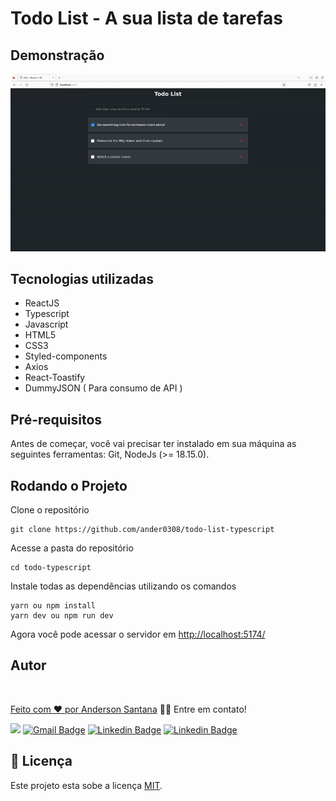 # Todo List - A sua lista de tarefas

## Demonstração

![](todoList.gif)

## Tecnologias utilizadas

-   ReactJS
-   Typescript
-   Javascript
-   HTML5
-   CSS3
-   Styled-components
-   Axios
-   React-Toastify
-   DummyJSON ( Para consumo de API )

## Pré-requisitos

Antes de começar, você vai precisar ter instalado em sua máquina as seguintes ferramentas: Git, NodeJs (>= 18.15.0).

## Rodando o Projeto

Clone o repositório

    git clone https://github.com/ander0308/todo-list-typescript

Acesse a pasta do repositório

    cd todo-typescript

Instale todas as dependências utilizando os comandos

    yarn ou npm install
    yarn dev ou npm run dev


Agora você pode acessar o servidor em [http://localhost:5174/](http://localhost:5174/)

## Autor

<a href="https://ander0308.github.io/">
 <img style="border-radius: 50%;" src="https://avatars.githubusercontent.com/u/56742370?v=4" width="100px;" alt=""/>
 <br />

Feito com ❤️ por <a href="https://ander0308.github.io/" title="Anderson Santana">Anderson Santana</a> 👋🏽 Entre em contato!

[![](https://img.shields.io/badge/WhatsApp-25D366?style=for-the-badge&logo=whatsapp&logoColor=white&link=https://wa.me/5511982844892)](https://wa.me/5511965280345) [![Gmail Badge](https://img.shields.io/badge/Gmail-D14836?style=for-the-badge&logo=gmail&logoColor=white&link=mailtoander0308@gmail.com)](mailto:ander0308@gmail.com) [![Linkedin Badge](https://img.shields.io/badge/LinkedIn-0077B5?style=for-the-badge&logo=linkedin&logoColor=white&link=https://www.linkedin.com/in/anderson-santana3//)](https://www.linkedin.com/in/anderson-santana3/) [![Linkedin Badge](https://img.shields.io/badge/Instagram-E4405F?style=for-the-badge&logo=instagram&logoColor=white&link=https://www.instagram.com/and_santana3/)](https://www.instagram.com/and_santana3/)

## 📝 Licença

Este projeto esta sobe a licença [MIT](./LICENSE).
